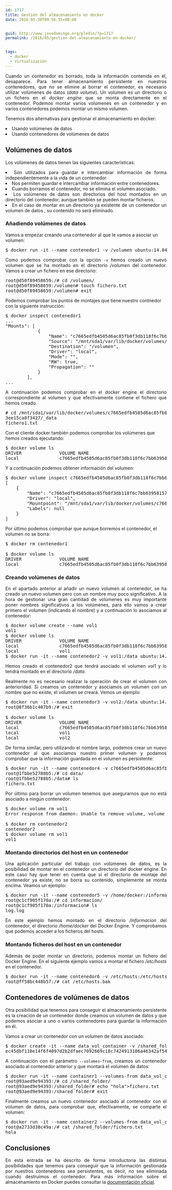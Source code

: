 ```yaml
---
id: 1717
title: Gestión del almacenamiento en docker
date: 2016-05-30T09:56:55+00:00


guid: http://www.josedomingo.org/pledin/?p=1717
permalink: /2016/05/gestion-del-almacenamiento-en-docker/


tags:
  - docker
  - Virtualización
---
```

<p style="text-align: justify;">
  Cuando un contenedor es borrado, toda la información contenida en él, desaparece. Para tener almacenamiento persistente en nuestros contenedores, que no se elimine al borrar el contenedor, es necesario utilizar volúmenes de datos (<em>data volume</em>). Un volumen es un directorio o un fichero en el <em>docker engine </em>que se monta directamente en el contenedor. Podemos montar varios volúmenes en un contenedor y en varios contenedores podemos montar un mismo volumen.
</p>

<p style="text-align: justify;">
  Tenemos dos alternativas para gestionar el almacenamiento en docker:
</p>

<li style="text-align: justify;">
  Usando volúmenes de datos
</li>
<li style="text-align: justify;">
  Usando contenedores de volúmenes de datos
</li>

## Volúmenes de datos

Los volúmenes de datos tienen las siguientes características:

<li style="text-align: justify;">
  Son utilizados para guardar e intercambiar información de forma independientemente a la vida de un contenedor.
</li>
<li style="text-align: justify;">
  Nos permiten guardar e intercambiar información entre contenedores.
</li>
<li style="text-align: justify;">
  Cuando borramos el contenedor, no se elimina el volumen asociado.
</li>
<li style="text-align: justify;">
  Los volúmenes de datos son directorios del host montados en un directorio del contenedor, aunque también se pueden montar ficheros.
</li>
<li style="text-align: justify;">
  En el caso de montar en un directorio ya existente de un contenedor un volumen de datos , su contenido no será eliminado.
</li>

### Añadiendo volúmenes de datos

Vamos a empezar creando una contenedor al que le vamos a asociar un volumen:

<pre>$ docker run -it --name contenedor1 -v /volumen ubuntu:14.04 bash</pre>

<p style="text-align: justify;">
  Como podemos comprobar con la opción <code>-v</code> hemos creado un nuevo volumen que se ha montado en el directorio<em> /volumen</em> del contenedor. Vamos a crear un fichero en ese directorio:
</p>

<pre>root@d50f89458659:/# cd /volumen/
root@d50f89458659:/volumen# touch fichero.txt
root@d50f89458659:/volumen# exit</pre>

Podemos comprobar los puntos de montajes que tiene nuestro contnedor con la siguiente instrucción:

<pre>$ docker inspect contenedor1
...
"Mounts": [
            {
                "Name": "c7665edfb4505d6ac85fb0f3db118f6c7bb63958157ec722d6d3ee15ca8f3427",
                "Source": "/mnt/sda1/var/lib/docker/volumes/c7665edfb4505d6ac85fb0f3db118f6c7bb63958157ec722d6d3ee15ca8f3427/_data",
                "Destination": "/volumen",
                "Driver": "local",
                "Mode": "",
                "RW": true,
                "Propagation": ""
            }
        ],
...</pre>

<p style="text-align: justify;">
  <!--more-->A continuación podemos comprobar en el docker engine el directorio correspondiente al volumen y que efectivamente contiene el fichero que hemos creado.
</p>

<pre># cd /mnt/sda1/var/lib/docker/volumes/c7665edfb4505d6ac85fb0f3db118f6c7bb63958157ec722d6d
3ee15ca8f3427/_data
fichero1.txt</pre>

Con el cliente docker también podemos comprobar los volúmenes que hemos creados ejecutando:

<pre>$ docker volume ls
DRIVER              VOLUME NAME
local               c7665edfb4505d6ac85fb0f3db118f6c7bb63958157ec722d6d3ee15ca8f3427</pre>

Y a continuación podemos obtener información del volumen:

<pre>$ docker volume inspect c7665edfb4505d6ac85fb0f3db118f6c7bb63958157ec722d6d3ee15ca8f3427
[
    {
        "Name": "c7665edfb4505d6ac85fb0f3db118f6c7bb63958157ec722d6d3ee15ca8f3427",
        "Driver": "local",
        "Mountpoint": "/mnt/sda1/var/lib/docker/volumes/c7665edfb4505d6ac85fb0f3db118f6c7bb63958157ec722d6d3ee15ca8f3427/_data",
        "Labels": null
    }
]</pre>

Por último podemos comprobar que aunque borremos el contenedor, el volumen no se borra:

<pre>$ docker rm contenedor1

$ docker volume ls
DRIVER              VOLUME NAME
local               c7665edfb4505d6ac85fb0f3db118f6c7bb63958157ec722d6d3ee15ca8f3427</pre>

### Creando volúmenes de datos

<p style="text-align: justify;">
  En el apartado anterior al añadir un nuevo volumen al contenedor, se ha creado un nuevo volumen pero con un nombre muy poco significativo. A la hora de gestionar una gran cantidad de volúmenes es muy importante poner nombres significativos a los volúmenes, para ello vamos a crear primero el volumen (indicando el nombre) y a continuación lo asociamos al contenedor:
</p>

<pre>$ docker volume create --name vol1
vol1
$ docker volume ls
DRIVER              VOLUME NAME
local               c7665edfb4505d6ac85fb0f3db118f6c7bb63958157ec722d6d3ee15ca8f3427
local               vol1
$ docker run -it --name contenedor2 -v vol1:/data ubuntu:14.04 bash
</pre>

<p style="text-align: justify;">
  Hemos creado el contenedor2 que tendrá asociado el volumen <em>vol1</em> y lo tendrá montado en el directorio <em>/data</em>.
</p>

<p style="text-align: justify;">
  Realmente no es necesario realizar la operación de crear el volumen con anterioridad. Si creamos un contenedor y asociamos un volumen con un nombre que no existe, el volumen se creará. Vemos un ejemplo:
</p>

<pre>$ docker run -it --name contenedor3 -v vol2:/data ubuntu:14.04 bash
root@8f36b1c407b9:/# exit

$ docker volume ls
DRIVER              VOLUME NAME
local               c7665edfb4505d6ac85fb0f3db118f6c7bb63958157ec722d6d3ee15ca8f3427
local               vol1
local               vol2</pre>

<p style="text-align: justify;">
  De forma similar, pero utilizando el nombre largo, podemos crear un nuevo contenedor al que asociamos nuestro primer volumen y podamos comprobar que la información guardada en el volumen es persistente:
</p>

<pre>$ docker run -it --name contenedor4 -v c7665edfb4505d6ac85fb0f3db118f6c7bb63958157ec722d6d3ee15ca8f3427:/data ubuntu:14.04 bash
root@1fbbe52788b5:/# cd data/
root@1fbbe52788b5:/data# ls
fichero.txt</pre>

<p style="text-align: justify;">
  Por último para borrar un volumen tenemos que asegurarnos que no está asociado a ningún contenedor:
</p>

<pre>$ docker volume rm vol1
Error response from daemon: Unable to remove volume, volume still in use: remove vol1: volume is in use - [969b3bd0ec30193b9ce2cef837b6231e3c39310caca4660ea0fcab695d99d065]

$ docker rm contenedor2
contenedor2
$ docker volume rm vol1
vol1</pre>

### Montando directorios del host en un contenedor

<p style="text-align: justify;">
  Una aplicación particular del trabajo con volúmenes de datos, es la posibilidad de montar en el contenedor un directorio del docker engine. En este caso hay que tener en cuenta que si el directorio de montaje del contenedor ya existe, no se borra su contenido, simplemente se monta encima. Veamos un ejemplo:
</p>

<pre>$ docker run -it --name contenedor5 -v /home/docker:/informacion ubuntu:14.04 bash
root@c1cf905f170a:/# cd informacion/
root@c1cf905f170a:/informacion# ls
log.log</pre>

<p style="text-align: justify;">
  En este ejemplo hemos montado en el directorio <em>/informacion</em> del contenedor, el directorio <em>/home/docke</em>r del Docker Engine. Y comprobamos que podemos acceder a los ficheros del hosts.
</p>

<h3 style="text-align: justify;">
  Montando ficheros del host en un contenedor
</h3>

<p style="text-align: justify;">
  Además de poder montar un directorio, podemos montar un fichero del Docker Engine. En el siguiente ejemplo vamos a montar el fichero <em>/etc/hosts</em> en el contenedor.
</p>

<pre>$ docker run -it --name contenedor6 -v /etc/hosts:/etc/hosts.bak ubuntu:14.04 bash
root@ff58bc448b57:/# cat /etc/hosts.bak</pre>

## Contenedores de volúmenes de datos

<p style="text-align: justify;">
  Otra posibilidad que tenemos para conseguir el almacenamiento persistente es la creación de un contenedor donde creamos un volumen de datos y que podemos asociar a uno o varios contenedores para guardar la información en él.
</p>

<p style="text-align: justify;">
  Vamos a crear un contenedor con un volumen de datos asociado:
</p>

<pre>$ docker create -it --name data_vol_container -v /shared_folder ubuntu:14.04 bash
ec45dbf110e14f6f4097d2b2dfaec7092669c18c7424913106a46342af54ce23</pre>

<p style="text-align: justify;">
  A continuación con el parámetro <code>--volumes-from</code>, creamos un contenedor asociado al contenedor anterior y que montará el volumen de datos:
</p>

<pre>$ docker run -it --name container1 --volumes-from data_vol_container ubuntu:14.04 bash
root@93aed9e94393:/# cd /shared_folder/
root@93aed9e94393:/shared_folder# echo "hola"&gt;fichero.txt
root@93aed9e94393:/shared_folder# exit</pre>

<p style="text-align: justify;">
  Finalmente creamos un nuevo contenedor asociado al contenedor con el volumen de datos, para comprobar que, efectivamente, se comparte el volumen:
</p>

<pre>$ docker run -it --name container2 --volumes-from data_vol_container ubuntu:14.04 bash
root@a2733d38c49a:/# cat /shared_folder/fichero.txt
hola</pre>

## Conclusiones

<p style="text-align: justify;">
  En esta entrada se ha descrito de forma introductoria las distintas posibilidades que tenemos para conseguir que la información gestionada por nuestros contenedores sea persistentes, es decir, no sea eliminada cuando destruimos el contenedor. Para más información sobre el almacenamiento en Docker puedes consultar la <a href="https://docs.docker.com/engine/userguide/containers/dockervolumes/">documentación oficial</a>.
</p>

<!-- AddThis Advanced Settings generic via filter on the_content -->

<!-- AddThis Share Buttons generic via filter on the_content -->